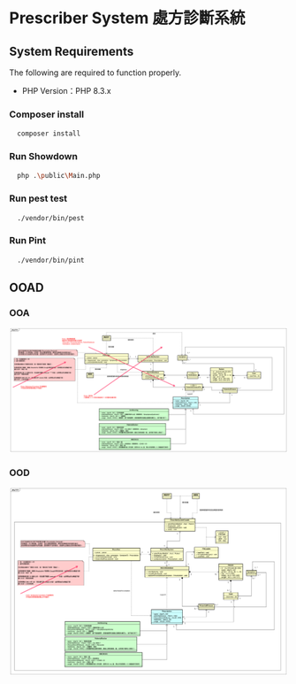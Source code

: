 # Prescriber System 處方診斷系統

## System Requirements

The following are required to function properly.

- PHP Version：PHP 8.3.x

### Composer install

```bash
  composer install
```

### Run Showdown

```bash
  php .\public\Main.php
```

### Run pest test

```bash
  ./vendor/bin/pest
```

### Run Pint

```bash
  ./vendor/bin/pint
```

## OOAD

### OOA

![OOA](docs/OOA.png)

### OOD

![OOA](docs/OOD.png)
